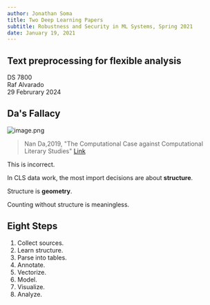 ```yaml
---
author: Jonathan Soma
title: Two Deep Learning Papers
subtitle: Robustness and Security in ML Systems, Spring 2021
date: January 19, 2021
---
```


## Text preprocessing for flexible analysis

DS 7800\
Raf Alvarado\
29 Februrary 2024

## Da's Fallacy

![image.png](attachment:7a93ce10-2394-41f4-9d64-6ac2fd59ec83.png)
> Nan Da,2019, "The Computational Case against Computational Literary Studies" 
> [Link](https://www.journals.uchicago.edu/doi/full/10.1086/702594?journalCode=ci)

This is incorrect.

In CLS data work, the most import decisions are about **structure**.

Structure is **geometry**.

Counting without structure is meaningless.

## Eight Steps

1. Collect sources.
2. Learn structure.
3. Parse into tables.
4. Annotate.
5. Vectorize.
6. Model.
7. Visualize.
8. Analyze.